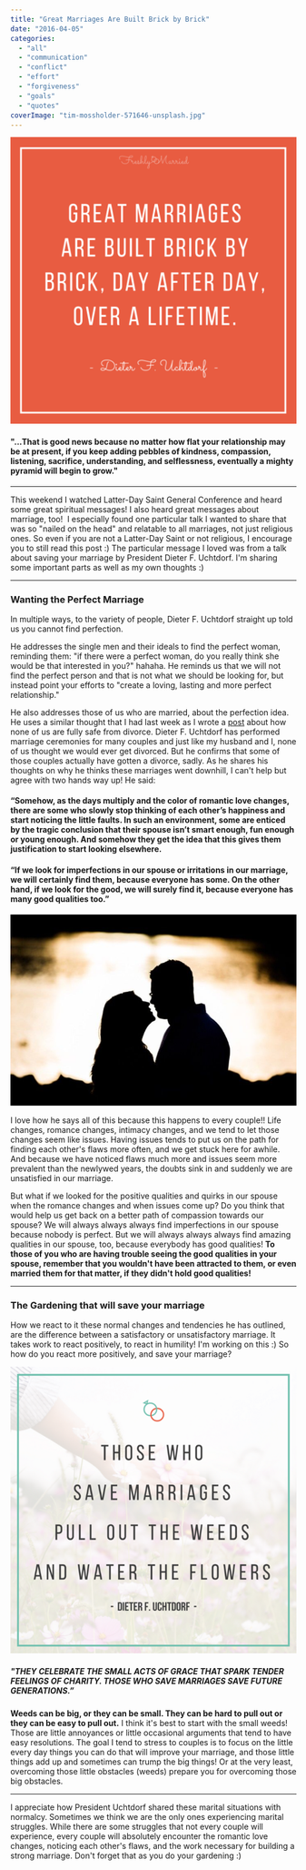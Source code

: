 ```yaml
---
title: "Great Marriages Are Built Brick by Brick"
date: "2016-04-05"
categories: 
  - "all"
  - "communication"
  - "conflict"
  - "effort"
  - "forgiveness"
  - "goals"
  - "quotes"
coverImage: "tim-mossholder-571646-unsplash.jpg"
---
```


![great marriages are built, great marriages, marriage quotes, love quotes, lds quotes, lds quotes on marriage, dieter f. uchtdorf quotes, dieter f. uchtdor, how are great marriages built, building great marriages, marriage advice, newlywed advice, marriage, love, marriage help, struggles in marriage,](images/great-marriages-are-built-quote-1024x1024.png)

#### "...That is good news because no matter how flat your relationship may be at present, if you keep adding pebbles of **kindness, compassion, listening, sacrifice, understanding, and selflessness**, eventually a mighty pyramid will begin to grow."

* * *

This weekend I watched Latter-Day Saint General Conference and heard some great spiritual messages! I also heard great messages about marriage, too!  I especially found one particular talk I wanted to share that was so "nailed on the head" and relatable to all marriages, not just religious ones. So even if you are not a Latter-Day Saint or not religious, I encourage you to still read this post :) The particular message I loved was from a talk about saving your marriage by President Dieter F. Uchtdorf. I'm sharing some important parts as well as my own thoughts :)

* * *

### Wanting the Perfect Marriage

In multiple ways, to the variety of people, Dieter F. Uchtdorf straight up told us you cannot find perfection.

He addresses the single men and their ideals to find the perfect woman, reminding them: "if there were a perfect woman, do you really think she would be that interested in you?" hahaha. He reminds us that we will not find the perfect person and that is not what we should be looking for, but instead point your efforts to "create a loving, lasting and more perfect relationship."

He also addresses those of us who are married, about the perfection idea. He uses a similar thought that I had last week as I wrote a [post](http://freshlymarried.com/bulletproof/) about how none of us are fully safe from divorce. Dieter F. Uchtdorf has performed marriage ceremonies for many couples and just like my husband and I, none of us thought we would ever get divorced. But he confirms that some of those couples actually have gotten a divorce, sadly. As he shares his thoughts on why he thinks these marriages went downhill, I can't help but agree with two hands way up! He said:

#### “Somehow, as the days multiply and the color of romantic love changes, there are some who slowly stop thinking of each other’s happiness and start noticing the little faults. In such an environment, some are enticed by the tragic conclusion that their spouse isn’t smart enough, fun enough or young enough. And somehow they get the idea that this gives them justification to start looking elsewhere.

#### “If we look for imperfections in our spouse or irritations in our marriage, we will certainly find them, because everyone has some. On the other hand, if we look for the good, we will surely find it, because everyone has many good qualities too.”

![great marriages are built, great marriages, marriage quotes, love quotes, lds quotes, lds quotes on marriage, dieter f. uchtdorf quotes, dieter f. uchtdor, how are great marriages built, building great marriages, marriage advice, newlywed advice, marriage, love, marriage help, struggles in marriage,](images/IMG_0061.jpg)

I love how he says all of this because this happens to every couple!! Life changes, romance changes, intimacy changes, and we tend to let those changes seem like issues. Having issues tends to put us on the path for finding each other's flaws more often, and we get stuck here for awhile. And because we have noticed flaws much more and issues seem more prevalent than the newlywed years, the doubts sink in and suddenly we are unsatisfied in our marriage.

But what if we looked for the positive qualities and quirks in our spouse when the romance changes and when issues come up? Do you think that would help us get back on a better path of compassion towards our spouse? We will always always always find imperfections in our spouse because nobody is perfect. But we will always always always find amazing qualities in our spouse, too, because everybody has good qualities! **To those of you who are having trouble seeing the good qualities in your spouse, remember that you wouldn't have been attracted to them, or even married them for that matter, if they didn't hold good qualities!**

* * *

### The Gardening that will save your marriage

How we react to it these normal changes and tendencies he has outlined, are the difference between a satisfactory or unsatisfactory marriage. It takes work to react positively, to react in humility! I'm working on this :) So how do you react more positively, and save your marriage?

![great marriages are built, great marriages, marriage quotes, love quotes, lds quotes, lds quotes on marriage, dieter f. uchtdorf quotes, dieter f. uchtdor, how are great marriages built, building great marriages, marriage advice, newlywed advice, marriage, love, marriage help, struggles in marriage,](images/those-who-save-marriages-quote.png)

##### "THEY CELEBRATE THE SMALL ACTS OF GRACE THAT SPARK TENDER FEELINGS OF CHARITY. THOSE WHO SAVE MARRIAGES SAVE FUTURE GENERATIONS.”

**Weeds can be big, or they can be small. They can be hard to pull out or they can be easy to pull out.** I think it's best to start with the small weeds! Those are little annoyances or little occasional arguments that tend to have easy resolutions. The goal I tend to stress to couples is to focus on the little every day things you can do that will improve your marriage, and those little things add up and sometimes can trump the big things! Or at the very least, overcoming those little obstacles (weeds) prepare you for overcoming those big obstacles.

* * *

I appreciate how President Uchtdorf shared these marital situations with normalcy. Sometimes we think we are the only ones experiencing marital struggles. While there are some struggles that not every couple will experience, every couple will absolutely encounter the romantic love changes, noticing each other's flaws, and the work necessary for building a strong marriage. Don't forget that as you do your gardening :)
